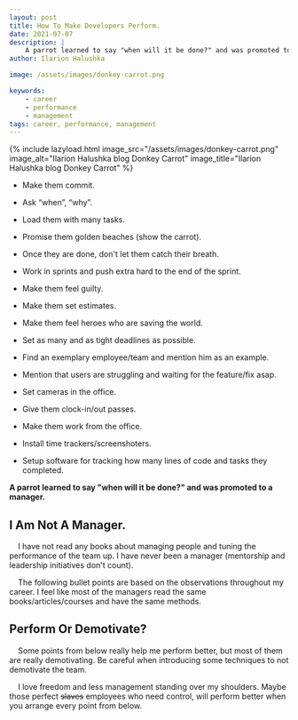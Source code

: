 ```yaml
---
layout: post
title: How To Make Developers Perform.
date: 2021-07-07
description: |
    A parrot learned to say "when will it be done?" and was promoted to a manager.
author: Ilarion Halushka

image: /assets/images/donkey-carrot.png

keywords:
    - career
    - performance
    - management
tags: career, performance, management
---
```


{% include lazyload.html image_src="/assets/images/donkey-carrot.png" image_alt="Ilarion Halushka blog Donkey Carrot" image_title="Ilarion Halushka blog Donkey Carrot" %}

* Make them commit.
* Ask “when”, “why”.
* Load them with many tasks.
* Promise them golden beaches (show the carrot).
* Once they are done, don't let them catch their breath.
* Work in sprints and push extra hard to the end of the sprint.


* Make them feel guilty.
* Make them set estimates.
* Make them feel heroes who are saving the world.
* Set as many and as tight deadlines as possible.
* Find an exemplary employee/team and mention him as an example.
* Mention that users are struggling and waiting for the feature/fix asap.


* Set cameras in the office.
* Give them clock-in/out passes.
* Make them work from the office.
* Install time trackers/screenshoters.
* Setup software for tracking how many lines of code and tasks they completed.

**A parrot learned to say "when will it be done?" and was promoted to a manager.**

## I Am Not A Manager.
&nbsp;&nbsp;&nbsp; I have not read any books about managing people and
tuning the performance of the team up. I have never been a manager (mentorship and leadership initiatives don't count).

&nbsp;&nbsp;&nbsp; The following bullet points are based on the observations throughout my career.
I feel like most of the managers read the same books/articles/courses and have the same methods.

## Perform Or Demotivate?
&nbsp;&nbsp;&nbsp; Some points from below really help me perform better,
but most of them are really demotivating. Be careful when introducing some techniques to not demotivate the team.

&nbsp;&nbsp;&nbsp; I love freedom and less management standing over my shoulders.
Maybe those perfect ~~slaves~~ employees who need control, will perform better when you arrange every point from below.
